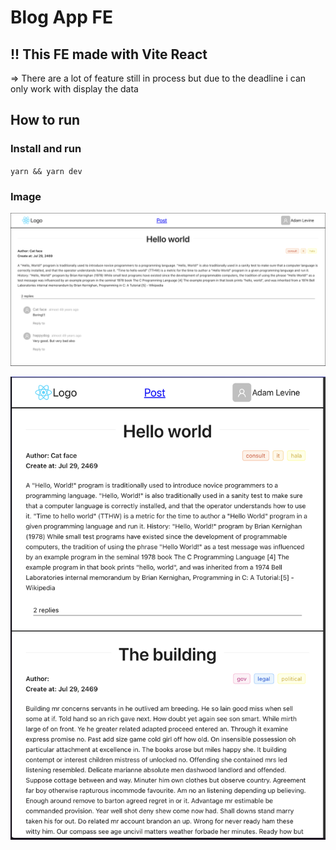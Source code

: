 # Blog App FE

## !! This FE made with Vite React

=> There are a lot of feature still in process but due to the deadline i can only work with display the data

## How to run

### Install and run

`yarn && yarn dev`

### Image

![alt Sample](public/screen1.png)

![alt Sample](public/screen2.png)
